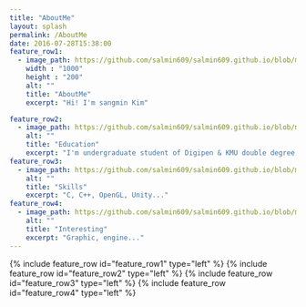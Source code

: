 ```yaml
---
title: "AboutMe"
layout: splash
permalink: /AboutMe
date: 2016-07-28T15:38:00
feature_row1:
  - image_path: https://github.com/salmin609/salmin609.github.io/blob/master/images/petrick.png?raw=true
    width : "1000"
    height : "200"
    alt: ""
    title: "AboutMe"
    excerpt: "Hi! I'm sangmin Kim"

feature_row2:
  - image_path: https://github.com/salmin609/salmin609.github.io/blob/master/images/digipen.jpg?raw=true
    alt: ""
    title: "Education"
    excerpt: "I'm undergraduate student of Digipen & KMU double degree program"
feature_row3:
  - image_path: https://github.com/salmin609/salmin609.github.io/blob/master/images/petrick.png?raw=true
    alt: ""
    title: "Skills"
    excerpt: "C, C++, OpenGL, Unity..."
feature_row4:
  - image_path: https://github.com/salmin609/salmin609.github.io/blob/master/images/petrick.png?raw=true
    alt: ""
    title: "Interesting"
    excerpt: "Graphic, engine..."
---
```



{% include feature_row id="feature_row1" type="left" %}
{% include feature_row id="feature_row2" type="left" %}
{% include feature_row id="feature_row3" type="left" %}
{% include feature_row id="feature_row4" type="left" %}